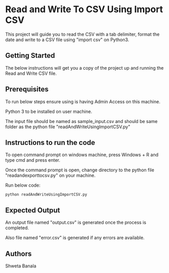 # Read and Write To CSV Using Import CSV

This project will guide you to read the CSV with a tab delimiter, format the date and write to a CSV file using "import csv" on Python3.


## Getting Started
The below instructions will get you a copy of the project up and running the Read and Write CSV file. 

## Prerequisites
To run below steps ensure using is having Admin Access on this machine.

Python 3 to be installed on user machine.

The input file should be named as sample_input.csv and should be same folder as the python file "readAndWriteUsingImportCSV.py"

## Instructions to run the code

To open command prompt on windows machine, press Windows + R and type cmd and press enter.

Once the command prompt is open, change directory to the python file "readandexporttocsv.py" on your machine.

Run below code:

```
python readAndWriteUsingImportCSV.py
```

## Expected Output
An output file named "output.csv" is generated once the process is completed. 

Also file named "error.csv" is generated if any errors are available.

## Authors
Shweta Banala
